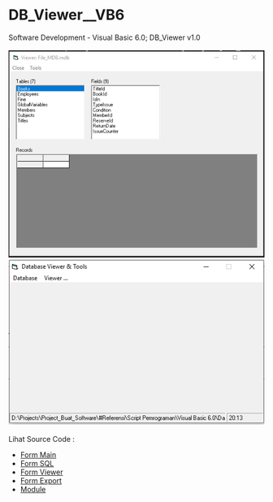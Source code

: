 # DB_Viewer__VB6
Software Development - Visual Basic 6.0; DB_Viewer v1.0<br><br>
<img src="https://github.com/RizkyKhapidsyah/DB_Viewer__VB6/blob/main/result/001.PNG">
<img src="https://github.com/RizkyKhapidsyah/DB_Viewer__VB6/blob/main/result/002.PNG"><br><br>
Lihat Source Code : <br>
- <a href="https://github.com/RizkyKhapidsyah/DB_Viewer__VB6/blob/main/frmMain.frm">Form Main</a><br>
- <a href="https://github.com/RizkyKhapidsyah/DB_Viewer__VB6/blob/main/frmSQL.frm">Form SQL</a><br>
- <a href="https://github.com/RizkyKhapidsyah/DB_Viewer__VB6/blob/main/frmViewer.frm">Form Viewer</a><br>
- <a href="https://github.com/RizkyKhapidsyah/DB_Viewer__VB6/blob/main/frmExport.frm">Form Export</a><br>
- <a href="https://github.com/RizkyKhapidsyah/DB_Viewer__VB6/blob/main/Public.bas">Module</a>
